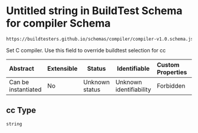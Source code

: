 # Untitled string in BuildTest Schema for compiler Schema

```txt
https://buildtesters.github.io/schemas/compiler/compiler-v1.0.schema.json#/properties/build/properties/cc
```

Set C compiler. Use this field to override buildtest selection for cc


| Abstract            | Extensible | Status         | Identifiable            | Custom Properties | Additional Properties | Access Restrictions | Defined In                                                                                |
| :------------------ | ---------- | -------------- | ----------------------- | :---------------- | --------------------- | ------------------- | ----------------------------------------------------------------------------------------- |
| Can be instantiated | No         | Unknown status | Unknown identifiability | Forbidden         | Allowed               | none                | [compiler-v1.0.schema.json\*](../../out/compiler-v1.0.schema.json "open original schema") |

## cc Type

`string`
